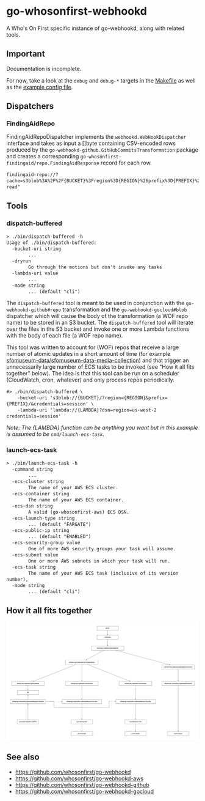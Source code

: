 # go-whosonfirst-webhookd

A Who's On First specific instance of go-webhookd, along with related tools.

## Important

Documentation is incomplete.

For now, take a look at the `debug` and `debug-*` targets in the [Makefile](Makefile) as well as the [example config file](docs/config/config.json.example).

## Dispatchers

### FindingAidRepo

FindingAidRepoDispatcher implements the `webhookd.WebHookDispatcher` interface and takes as input a []byte containing CSV-encoded rows produced by the `go-webhookd-github.GitHubCommitsTransformation` package and creates a corresponding `go-whosonfirst-findingaid/repo.FindingAidResponse` record for each row.

```
findingaid-repo://?cache=s3blob%3A%2F%2F{BUCKET}%3Fregion%3D{REGION}%26prefix%3D{PREFIX}%2F%26credentials%3Diam:&acl=public-read"
```

## Tools

### dispatch-buffered

```
> ./bin/dispatch-buffered -h
Usage of ./bin/dispatch-buffered:
  -bucket-uri string
    	...
  -dryrun
    	Go through the motions but don't invoke any tasks
  -lambda-uri value
    	...
  -mode string
    	... (default "cli")
```

The `dispatch-buffered` tool is meant to be used in conjunction with the `go-webhookd-github#repo` transformation and the `go-webhookd-gocloud#blob` dispatcher which will cause the body of the transformation (a WOF repo name) to be stored in an S3 bucket. The `dispatch-buffered`	tool will iterate over the files in the S3 bucket and invoke one or more Lambda functions with the body of each file (a WOF repo name).

This tool was written to account for (WOF) repos that receive a large number of atomic updates in a short amount of time (for example [sfomuseum-data/sfomuseum-data-media-collection](#)) and that trigger an unnecessarily large number of ECS tasks to be invoked (see "How it all fits together" below). The idea is that this tool can be run on a scheduler (CloudWatch, cron, whatever) and only process repos periodically.

```
#> ./bin/dispatch-buffered \
	-bucket-uri 's3blob://{BUCKET}/?region={REGION}&prefix={PREFIX}/&credentials=session' \
	-lambda-uri 'lambda://{LAMBDA}?dsn=region=us-west-2 credentials=session'
```

_Note: The {LAMBDA} function can be anything you want but in this example is assumed to be `cmd/launch-ecs-task`._

### launch-ecs-task

```
> ./bin/launch-ecs-task -h
  -command string
    	...
  -ecs-cluster string
    	The name of your AWS ECS cluster.
  -ecs-container string
    	The name of your AWS ECS container.
  -ecs-dsn string
    	A valid (go-whosonfirst-aws) ECS DSN.
  -ecs-launch-type string
    	... (default "FARGATE")
  -ecs-public-ip string
    	... (default "ENABLED")
  -ecs-security-group value
    	One of more AWS security groups your task will assume.
  -ecs-subnet value
    	One or more AWS subnets in which your task will run.
  -ecs-task string
    	The name of your AWS ECS task (inclusive of its version number),
  -mode string
    	... (default "cli")
```

## How it all fits together

![](docs/arch/arch.jpg)

## See also

* https://github.com/whosonfirst/go-webhookd
* https://github.com/whosonfirst/go-webhookd-aws
* https://github.com/whosonfirst/go-webhookd-github
* https://github.com/whosonfirst/go-webhookd-gocloud